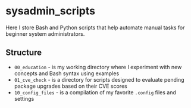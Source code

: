 # sysadmin_scripts

Here I store Bash and Python scripts that help automate manual tasks for beginner system administrators.

## Structure

- `00_education` - is my working directory where I experiment with new concepts and Bash syntax using examples
- `01_cve_check` - is a directory for scripts designed to evaluate pending package upgrades based on their CVE scores
- `10_config_files` - is a compilation of my favorite `.config` files and settings
